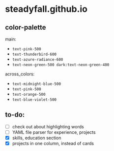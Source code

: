 # steadyfall.github.io

## color-palette
main:
- `text-pink-500`
- `text-thunderbird-600`
- `text-azure-radiance-600`
- `text-neon-green-500 dark:text-neon-green-400`

across_colors:
- `text-midnight-blue-500`
- `text-pink-500`
- `text-orange-500`
- `text-blue-violet-500`

## to-do:
- [ ] check out about highlighting words
- [ ] YAML file parser for experience, projects
- [x] skills, education section
- [x] projects in one column, instead of cards
